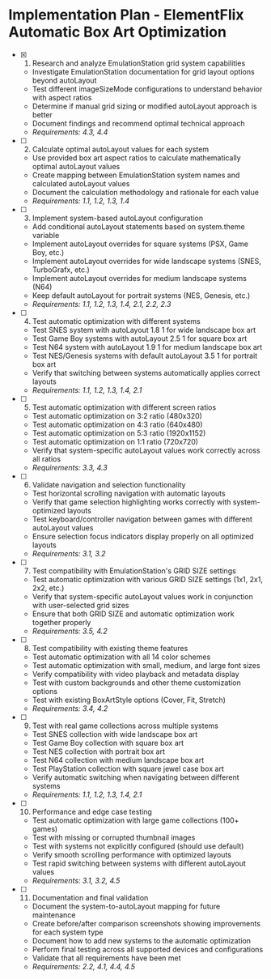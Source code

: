 # Implementation Plan - ElementFlix Automatic Box Art Optimization

- [x] 1. Research and analyze EmulationStation grid system capabilities
  - Investigate EmulationStation documentation for grid layout options beyond autoLayout
  - Test different imageSizeMode configurations to understand behavior with aspect ratios
  - Determine if manual grid sizing or modified autoLayout approach is better
  - Document findings and recommend optimal technical approach
  - _Requirements: 4.3, 4.4_

- [ ] 2. Calculate optimal autoLayout values for each system
  - Use provided box art aspect ratios to calculate mathematically optimal autoLayout values
  - Create mapping between EmulationStation system names and calculated autoLayout values
  - Document the calculation methodology and rationale for each value
  - _Requirements: 1.1, 1.2, 1.3, 1.4_

- [ ] 3. Implement system-based autoLayout configuration
  - Add conditional autoLayout statements based on system.theme variable
  - Implement autoLayout overrides for square systems (PSX, Game Boy, etc.)
  - Implement autoLayout overrides for wide landscape systems (SNES, TurboGrafx, etc.)
  - Implement autoLayout overrides for medium landscape systems (N64)
  - Keep default autoLayout for portrait systems (NES, Genesis, etc.)
  - _Requirements: 1.1, 1.2, 1.3, 1.4, 2.1, 2.2, 2.3_

- [ ] 4. Test automatic optimization with different systems
  - Test SNES system with autoLayout 1.8 1 for wide landscape box art
  - Test Game Boy systems with autoLayout 2.5 1 for square box art
  - Test N64 system with autoLayout 1.9 1 for medium landscape box art
  - Test NES/Genesis systems with default autoLayout 3.5 1 for portrait box art
  - Verify that switching between systems automatically applies correct layouts
  - _Requirements: 1.1, 1.2, 1.3, 1.4, 2.1_

- [ ] 5. Test automatic optimization with different screen ratios
  - Test automatic optimization on 3:2 ratio (480x320)
  - Test automatic optimization on 4:3 ratio (640x480)
  - Test automatic optimization on 5:3 ratio (1920x1152)
  - Test automatic optimization on 1:1 ratio (720x720)
  - Verify that system-specific autoLayout values work correctly across all ratios
  - _Requirements: 3.3, 4.3_

- [ ] 6. Validate navigation and selection functionality
  - Test horizontal scrolling navigation with automatic layouts
  - Verify that game selection highlighting works correctly with system-optimized layouts
  - Test keyboard/controller navigation between games with different autoLayout values
  - Ensure selection focus indicators display properly on all optimized layouts
  - _Requirements: 3.1, 3.2_

- [ ] 7. Test compatibility with EmulationStation's GRID SIZE settings
  - Test automatic optimization with various GRID SIZE settings (1x1, 2x1, 2x2, etc.)
  - Verify that system-specific autoLayout values work in conjunction with user-selected grid sizes
  - Ensure that both GRID SIZE and automatic optimization work together properly
  - _Requirements: 3.5, 4.2_

- [ ] 8. Test compatibility with existing theme features
  - Test automatic optimization with all 14 color schemes
  - Test automatic optimization with small, medium, and large font sizes
  - Verify compatibility with video playback and metadata display
  - Test with custom backgrounds and other theme customization options
  - Test with existing BoxArtStyle options (Cover, Fit, Stretch)
  - _Requirements: 3.4, 4.2_

- [ ] 9. Test with real game collections across multiple systems
  - Test SNES collection with wide landscape box art
  - Test Game Boy collection with square box art
  - Test NES collection with portrait box art
  - Test N64 collection with medium landscape box art
  - Test PlayStation collection with square jewel case box art
  - Verify automatic switching when navigating between different systems
  - _Requirements: 1.1, 1.2, 1.3, 1.4, 2.1_

- [ ] 10. Performance and edge case testing
  - Test automatic optimization with large game collections (100+ games)
  - Test with missing or corrupted thumbnail images
  - Test with systems not explicitly configured (should use default)
  - Verify smooth scrolling performance with optimized layouts
  - Test rapid switching between systems with different autoLayout values
  - _Requirements: 3.1, 3.2, 4.5_

- [ ] 11. Documentation and final validation
  - Document the system-to-autoLayout mapping for future maintenance
  - Create before/after comparison screenshots showing improvements for each system type
  - Document how to add new systems to the automatic optimization
  - Perform final testing across all supported devices and configurations
  - Validate that all requirements have been met
  - _Requirements: 2.2, 4.1, 4.4, 4.5_